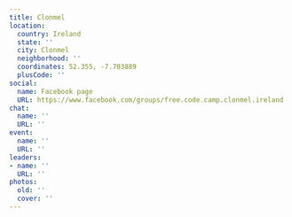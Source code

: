 ```yaml
---
title: Clonmel
location:
  country: Ireland
  state: ''
  city: Clonmel
  neighborhood: ''
  coordinates: 52.355, -7.703889
  plusCode: ''
social:
  name: Facebook page
  URL: https://www.facebook.com/groups/free.code.camp.clonmel.ireland
chat:
  name: ''
  URL: ''
event:
  name: ''
  URL: ''
leaders:
- name: ''
  URL: ''
photos:
  old: ''
  cover: ''
---
```

